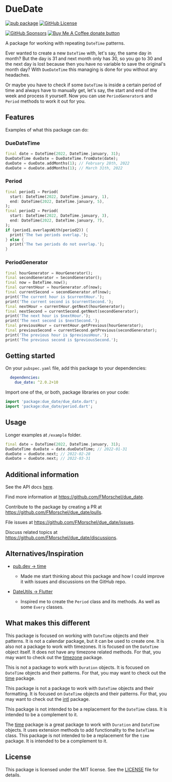 # DueDate

[![pub package](https://img.shields.io/pub/v/due_date.svg)](https://pub.dev/packages/due_date)
[![GitHub License](https://img.shields.io/badge/license-MIT-blue.svg)](https://raw.githubusercontent.com/FMorschel/due_date/main/LICENSE)
<!--- Prepare for future badges when the package is more mature and has more users
<a href="https://pub.dev/packages/due_date"><img alt="GitHub Repo stars" src="https://img.shields.io/github/stars/FMorschel/due_date"></a>
<a href="https://github.com/FMorschel/due_date/graphs/contributors"><img alt="GitHub contributors" src="https://img.shields.io/github/contributors/FMorschel/due_date"></a>
<a href="https://githubc.com/FMorschel/due_date/issues?q=is%3Aissue+is%3Aclosed"><img src="https://img.shields.io/github/issues-closed-raw/FMorschel/due_date" alt="GitHub closed issues"></a>
[![GitHub Forks](https://img.shields.io/github/forks/FMorschel/due_date.svg)](https://github.com/FMorschel/due_date/network)
--->
[![GitHub Sponsors](https://img.shields.io/github/sponsors/FMorschel)](https://github.com/sponsors/FMorschel)
<span class="badge-buymeacoffee">
<a href="https://www.buymeacoffee.com/fmorschel" title="Donate to this project using Buy Me A Coffee"><img src="https://img.shields.io/badge/buy%20me%20a%20coffee-donate-yellow.svg" alt="Buy Me A Coffee donate button" /></a>
</span>

A package for working with repeating `DateTime` patterns.

Ever wanted to create a new `DateTime` with, let's say, the same day in month? But the day is 31 and next month only has 30, so you go to 30 and the next day is lost because then you have no variable to save the original's month day? With `DueDateTime` this managing is done for you without any headaches.

Or maybe you have to check if some `DateTime` is inside a certain period of time and always have to manually get, let's say, the start and end of the week and process it yourself. Now you can use `PeriodGenerator`s and `Period` methods to work it out for you.

## Features

Examples of what this package can do:

### DueDateTime

```dart
final date = DateTime(2022, DateTime.january, 31);
DueDateTime dueDate = DueDateTime.fromDate(date);
dueDate = dueDate.addMonths(1); // February 28th, 2022
dueDate = dueDate.addMonths(1); // March 31th, 2022
```

### Period

```dart
final period1 = Period(
  start: DateTime(2022, DateTime.january, 1),
  end: DateTime(2022, DateTime.january, 5),
);
final period2 = Period(
  start: DateTime(2022, DateTime.january, 3),
  end: DateTime(2022, DateTime.january, 7),
);
if (period1.overlapsWith(period2)) {
  print('The two periods overlap.');
} else {
  print('The two periods do not overlap.');
}
```

### PeriodGenerator

```dart
final hourGenerator = HourGenerator();
final secondGenerator = SecondGenerator();
final now = DateTime.now();
final currentHour = hourGenerator.of(now);
final currentSecond = secondGenerator.of(now);
print('The current hour is $currentHour.');
print('The current second is $currentSecond.');
final nextHour = currentHour.getNext(hourGenerator);
final nextSecond = currentSecond.getNext(secondGenerator);
print('The next hour is $nextHour.');
print('The next second is $nextSecond.');
final previousHour = currentHour.getPrevious(hourGenerator);
final previousSecond = currentSecond.getPrevious(secondGenerator);
print('The previous hour is $previousHour.');
print('The previous second is $previousSecond.');
```

## Getting started

On your `pubspec.yaml` file, add this package to your dependencies:

```yaml
  dependencies:
    due_date: ^2.0.2+10
```

Import one of the, or both, package libraries on your code:

```dart
import 'package:due_date/due_date.dart';
import 'package:due_date/period.dart';
```

## Usage

Longer examples at `/example` folder.

```dart
final date = DateTime(2022, DateTime.january, 31);
DueDateTime dueDate = date.dueDateTime; // 2022-01-31
dueDate = dueDate.next; // 2022-02-28
dueDate = dueDate.next; // 2022-03-31
```

## Additional information

See the API docs [here](https://fmorschel.github.io/due_date/).

Find more information at <https://github.com/FMorschel/due_date>.

Contribute to the package by creating a PR at <https://github.com/FMorschel/due_date/pulls>.

File issues at <https://github.com/FMorschel/due_date/issues>.

Discuss related topics at <https://github.com/FMorschel/due_date/discussions>.

## Alternatives/Inspiration

- [pub.dev -> time](https://pub.dev/packages/time)
  - Made me start thinking about this package and how I could improve it with issues and discussions on the GitHub repo.

- [DateUtils -> Flutter](https://api.flutter.dev/flutter/material/DateUtils-class.html)
  - Inspired me to create the `Period` class and its methods. As well as some `Every` classes.

## What makes this different

This package is focused on working with `DateTime` objects and their patterns. It is not a calendar package, but it can be used to create one.
It is also not a package to work with timezones. It is focused on the `DateTime` object itself. It does not have any timezone related methods. For that, you may want to check out the [timezone](https://pub.dev/packages/timezone) package.

This is not a package to work with `Duration` objects. It is focused on `DateTime` objects and their patterns. For that, you may want to check out the [time](https://pub.dev/packages/time) package.

This package is not a package to work with `DateTime` objects and their formatting. It is focused on `DateTime` objects and their patterns. For that, you may want to check out the [intl](https://pub.dev/packages/intl) package.

This package is not intended to be a replacement for the `DateTime` class. It is intended to be a complement to it.

The [time](https://pub.dev/packages/time) package is a great package to work with `Duration` and `DateTime` objects. It uses extension methods to add functionality to the `DateTime` class. This package is not intended to be a replacement for the `time` package. It is intended to be a complement to it.

## License

This package is licensed under the MIT license. See the [LICENSE](<https://pub.dev/packages/due_date/license>) file for details.

